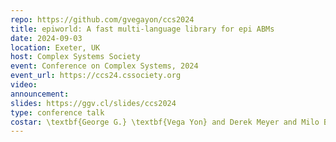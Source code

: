 ```yaml
---
repo: https://github.com/gvegayon/ccs2024
title: epiworld: A fast multi-language library for epi ABMs
date: 2024-09-03
location: Exeter, UK
host: Complex Systems Society
event: Conference on Complex Systems, 2024
event_url: https://ccs24.cssociety.org
video:
announcement: 
slides: https://ggv.cl/slides/ccs2024
type: conference talk
costar: \textbf{George G.} \textbf{Vega Yon} and Derek Meyer and Milo Banks and Matthew Samore
---
```


